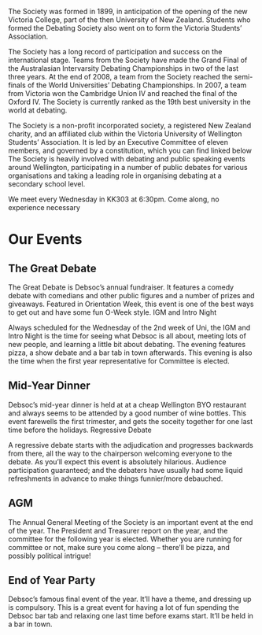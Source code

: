 ---
---

The Society was formed in 1899, in anticipation of the opening of the new Victoria College, part of the then University of New Zealand. Students who formed the Debating Society also went on to form the Victoria Students’ Association.

The Society has a long record of participation and success on the international stage. Teams from the Society have made the Grand Final of the Australasian Intervarsity Debating Championships in two of the last three years. At the end of 2008, a team from the Society reached the semi-finals of the World Universities’ Debating Championships. In 2007, a team from Victoria won the Cambridge Union IV and reached the final of the Oxford IV. The Society is currently ranked as the 19th best university in the world at debating.

The Society is a non-profit incorporated society, a registered New  Zealand charity, and an affiliated club within the Victoria University  of Wellington Students’ Association. It is led by an Executive Committee of eleven members, and governed by a constitution, which you can find linked below The Society is heavily involved with debating and public speaking  events around Wellington, participating in a number of public debates  for various organisations and taking a leading role in organising  debating at a secondary school level.

We meet every Wednesday in KK303 at 6:30pm. Come along, no experience necessary

# Our Events

## The Great Debate
The Great Debate is Debsoc’s annual fundraiser. It features a comedy debate with comedians and other public figures and a number of prizes and giveaways. Featured in Orientation Week, this event is one of the best ways to get out and have some fun O-Week style.
IGM and Intro Night

Always scheduled for the Wednesday of the 2nd week of Uni, the IGM and Intro Night is the time for seeing what Debsoc is all about, meeting lots of new people, and learning a little bit about debating. The  evening features pizza, a show debate and a bar tab in town afterwards. This evening is also the time when the first year representative for Committee is elected.

## Mid-Year Dinner
Debsoc’s mid-year dinner is held at at a cheap Wellington BYO restaurant and always seems to be attended by a good number of wine bottles. This event farewells the first trimester, and gets the soceity together for one last time before the holidays.
Regressive Debate

A regressive debate starts with the adjudication and progresses  backwards from there, all the way to the chairperson welcoming everyone  to the debate. As you’ll expect this event is absolutely hilarious.  Audience participation guaranteed; and the debaters have usually had some liquid refreshments in advance to make things funnier/more debauched.

## AGM
The Annual General Meeting of the Society is an important event at  the end of the year. The President and Treasurer report on the year, and the committee for the following year is elected. Whether you are running for committee or not, make sure you come along – there’ll be pizza, and possibly political intrigue!

## End of Year Party

Debsoc’s famous final event of the year. It’ll have a theme, and dressing up is compulsory. This is a great event for having a lot of fun spending the Debsoc bar tab and relaxing one last time before exams start. It’ll be held in a bar in town.
